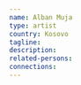 ```yaml
---
name: Alban Muja
type: artist
country: Kosovo
tagline:
description:
related-persons:
connections:
---
```

